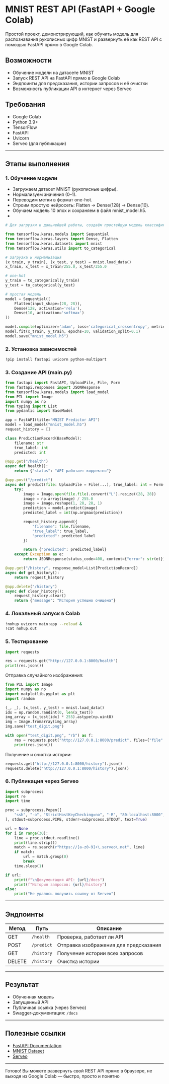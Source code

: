 # MNIST REST API (FastAPI + Google Colab)

Простой проект, демонстрирующий, как обучить модель для распознавания рукописных цифр MNIST и развернуть её как REST API с помощью FastAPI прямо в Google Colab.

## Возможности

- Обучение модели на датасете MNIST
- Запуск REST API на FastAPI прямо в Google Colab
- Эндпоинты для предсказания, истории запросов и её очистки
- Возможность публикации API в интернет через Serveo

## Требования
- Google Colab
- Python 3.9+
- TensorFlow
- FastAPI
- Uvicorn
- Serveo (для публикации)
---

## Этапы выполнения

### 1. Обучение модели

- Загружаем датасет MNIST (рукописные цифры).
- Нормализуем значения (0–1).
- Переводим метки в формат one-hot.
- Строим простую нейросеть: Flatten → Dense(128) → Dense(10).
- Обучаем модель 10 эпох и сохраняем в файл mnist_model.h5.
- 
```python
# Для загрузки и дальнейшей работы, создаём простейшую модель классификации цифр MNIST

from tensorflow.keras.models import Sequential
from tensorflow.keras.layers import Dense, Flatten
from tensorflow.keras.datasets import mnist
from tensorflow.keras.utils import to_categorical

# загрузка и нормализация
(x_train, y_train), (x_test, y_test) = mnist.load_data()
x_train, x_test = x_train/255.0, x_test/255.0

# one-hot
y_train = to_categorical(y_train)
y_test = to_categorical(y_test)

# простая модель
model = Sequential([
    Flatten(input_shape=(28, 28)),
    Dense(128, activation='relu'),
    Dense(10, activation='softmax')
])

model.compile(optimizer='adam', loss='categorical_crossentropy', metrics=['accuracy'])
model.fit(x_train, y_train, epochs=10, validation_split=0.1)
model.save("mnist_model.h5")
```

### 2. Установка зависимостей

```bash
!pip install fastapi uvicorn python-multipart
```

### 3. Создание API (main.py)

```python
from fastapi import FastAPI, UploadFile, File, Form
from fastapi.responses import JSONResponse
from tensorflow.keras.models import load_model
from PIL import Image
import numpy as np
from typing import List
from pydantic import BaseModel

app = FastAPI(title="MNIST Predictor API")
model = load_model("mnist_model.h5")
request_history = []

class PredictionRecord(BaseModel):
    filename: str
    true_label: int
    predicted: int

@app.get("/health")
async def health():
    return {"status": "API работает корректно"}

@app.post("/predict")
async def predict(file: UploadFile = File(...), true_label: int = Form(...)):
    try:
        image = Image.open(file.file).convert("L").resize((28, 28))
        image = np.array(image) / 255.0
        image = image.reshape(1, 28, 28, 1)
        prediction = model.predict(image)
        predicted_label = int(np.argmax(prediction))

        request_history.append({
            "filename": file.filename,
            "true_label": true_label,
            "predicted": predicted_label
        })

        return {"predicted": predicted_label}
    except Exception as e:
        return JSONResponse(status_code=400, content={"error": str(e)})

@app.get("/history", response_model=List[PredictionRecord])
async def get_history():
    return request_history

@app.delete("/history")
async def clear_history():
    request_history.clear()
    return {"message": "История успешно очищена"}
```

### 4. Локальный запуск в Colab

```bash
!nohup uvicorn main:app --reload &
!cat nohup.out
```

### 5. Тестирование

```python
import requests

res = requests.get("http://127.0.0.1:8000/health")
print(res.json())
```

Отправка случайного изображения:

```python
from PIL import Image
import numpy as np
import matplotlib.pyplot as plt
import random

(_, _), (x_test, y_test) = mnist.load_data()
idx = np.random.randint(0, len(x_test))
img_array = (x_test[idx] * 255).astype(np.uint8)
img = Image.fromarray(img_array)
img.save("test_digit.png")

with open("test_digit.png", "rb") as f:
    res = requests.post("http://127.0.0.1:8000/predict", files={"file": f}, data={"true_label": int(y_test[idx])})
    print(res.json())
```

Получение и очистка истории:

```python
requests.get("http://127.0.0.1:8000/history").json()
requests.delete("http://127.0.0.1:8000/history").json()
```

### 6. Публикация через Serveo

```python
import subprocess
import re
import time

proc = subprocess.Popen([
    "ssh", "-o", "StrictHostKeyChecking=no", "-R", "80:localhost:8000", "serveo.net"
], stdout=subprocess.PIPE, stderr=subprocess.STDOUT, text=True)

url = None
for i in range(30):
    line = proc.stdout.readline()
    print(line.strip())
    match = re.search(r"https://[a-z0-9]+\.serveo\.net", line)
    if match:
        url = match.group(0)
        break
    time.sleep(1)

if url:
    print(f"\nДокументация API: {url}/docs")
    print(f"История запросов: {url}/history")
else:
    print("Не удалось получить ссылку от Serveo")
```

---

## Эндпоинты

| Метод  | Путь       | Описание                              |
| ------ | ---------- | ------------------------------------- |
| GET    | `/health`  | Проверка, работает ли API             |
| POST   | `/predict` | Отправка изображения для предсказания |
| GET    | `/history` | Получение истории всех запросов       |
| DELETE | `/history` | Очистка истории                       |

---

## Результат

- Обученная модель
- Запущенный API
- Публичная ссылка (через Serveo)
- Swagger-документация: `/docs`

---

## Полезные ссылки

- [FastAPI Documentation](https://fastapi.tiangolo.com/)
- [MNIST Dataset](http://yann.lecun.com/exdb/mnist/)
- [Serveo](https://serveo.net)

---

Готово! Вы можете развернуть свой REST API прямо в браузере, не выходя из Google Colab — быстро, просто и понятно 

